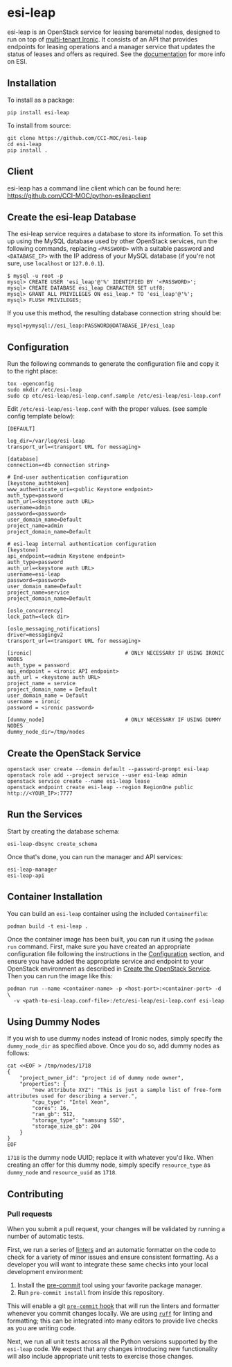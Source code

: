 # esi-leap

esi-leap is an OpenStack service for leasing baremetal nodes, designed to run on top of [multi-tenant Ironic](https://docs.openstack.org/ironic/latest/admin/node-multitenancy.html). It consists of an API that provides endpoints for leasing operations and a manager service that updates the status of leases and offers as required. See the [documentation](https://esi.readthedocs.io/en/latest/index.html) for more info on ESI.

## Installation

To install as a package:

```
pip install esi-leap
```

To install from source:

```
git clone https://github.com/CCI-MOC/esi-leap
cd esi-leap
pip install .
```

## Client

esi-leap has a command line client which can be found here: https://github.com/CCI-MOC/python-esileapclient

## Create the esi-leap Database

The esi-leap service requires a database to store its information. To set this up using the MySQL database used by other OpenStack services, run the following commands, replacing `<PASSWORD>` with a suitable password and `<DATABASE_IP>` with the IP address of your MySQL database (if you're not sure, use `localhost` or `127.0.0.1`).

```
$ mysql -u root -p
mysql> CREATE USER 'esi_leap'@'%' IDENTIFIED BY '<PASSWORD>';
mysql> CREATE DATABASE esi_leap CHARACTER SET utf8;
mysql> GRANT ALL PRIVILEGES ON esi_leap.* TO 'esi_leap'@'%';
mysql> FLUSH PRIVILEGES;
```

If you use this method, the resulting database connection string should be:

```
mysql+pymysql://esi_leap:PASSWORD@DATABASE_IP/esi_leap
```

## Configuration

Run the following commands to generate the configuration file and copy it to
the right place:

```
tox -egenconfig
sudo mkdir /etc/esi-leap
sudo cp etc/esi-leap/esi-leap.conf.sample /etc/esi-leap/esi-leap.conf
```

Edit `/etc/esi-leap/esi-leap.conf` with the proper values. (see sample config
template below):

```
[DEFAULT]

log_dir=/var/log/esi-leap
transport_url=<transport URL for messaging>

[database]
connection=<db connection string>

# End-user authentication configuration
[keystone_authtoken]
www_authenticate_uri=<public Keystone endpoint>
auth_type=password
auth_url=<keystone auth URL>
username=admin
password=<password>
user_domain_name=Default
project_name=admin
project_domain_name=Default

# esi-leap internal authentication configuration
[keystone]
api_endpoint=<admin Keystone endpoint>
auth_type=password
auth_url=<keystone auth URL>
username=esi-leap
password=<password>
user_domain_name=Default
project_name=service
project_domain_name=Default

[oslo_concurrency]
lock_path=<lock dir>

[oslo_messaging_notifications]
driver=messagingv2
transport_url=<transport URL for messaging>

[ironic]                              # ONLY NECESSARY IF USING IRONIC NODES
auth_type = password
api_endpoint = <ironic API endpoint>
auth_url = <keystone auth URL>
project_name = service
project_domain_name = Default
user_domain_name = Default
username = ironic
password = <ironic password>

[dummy_node]                          # ONLY NECESSARY IF USING DUMMY NODES
dummy_node_dir=/tmp/nodes
```

## Create the OpenStack Service

```
openstack user create --domain default --password-prompt esi-leap
openstack role add --project service --user esi-leap admin
openstack service create --name esi-leap lease
openstack endpoint create esi-leap --region RegionOne public http://<YOUR_IP>:7777
```

## Run the Services

Start by creating the database schema:

```
esi-leap-dbsync create_schema
```

Once that's done, you can run the manager and API services:


```
esi-leap-manager
esi-leap-api
```

## Container Installation

You can build an `esi-leap` container using the included `Containerfile`:

```
podman build -t esi-leap .
```

Once the container image has been built, you can run it using the `podman run` command. First, make sure you have created an appropriate configuration file following the instructions in the [Configuration](#configuraiton) section, and ensure you have added the appropriate service and endpoint to your OpenStack environment as described in [Create the OpenStack Service](#create-the-openstack-service). Then you can run the image like this:

```
podman run --name <container-name> -p <host-port>:<container-port> -d \
  -v <path-to-esi-leap.conf-file>:/etc/esi-leap/esi-leap.conf esi-leap
```

## Using Dummy Nodes

If you wish to use dummy nodes instead of Ironic nodes, simply specify the `dummy_node_dir` as specified above. Once you do so, add dummy nodes as follows:

```
cat <<EOF > /tmp/nodes/1718
{
    "project_owner_id": "project id of dummy node owner",
    "properties": {
        "new attribute XYZ": "This is just a sample list of free-form attributes used for describing a server.",
        "cpu_type": "Intel Xeon",
        "cores": 16,
        "ram_gb": 512,
        "storage_type": "samsung SSD",
        "storage_size_gb": 204
    }
}
EOF
```

`1718` is the dummy node UUID; replace it with whatever you'd like. When creating an offer for this dummy node, simply specify `resource_type` as `dummy_node` and `resource_uuid` as `1718`.

## Contributing

### Pull requests

When you submit a pull request, your changes will be validated by running a number of automatic tests.

First, we run a series of [linters] and an automatic formatter on the code to check for a variety of minor issues and ensure consistent formatting. As a developer you will want to integrate these same checks into your local development environment:

1. Install the [pre-commit] tool using your favorite package manager.
2. Run `pre-commit install` from inside this repository.

This will enable a git [`pre-commit` hook][hooks] that will run the linters and formatter whenever you commit changes locally. We are using [`ruff`][ruff] for linting and formatting; this can be integrated into many editors to provide live checks as you are writing code.

Next, we run all unit tests across all the Python versions supported by the `esi-leap` code. We expect that any changes introducing new functionality will also include appropriate unit tests to exercise those changes.

[linters]: https://en.wikipedia.org/wiki/Lint_(software)
[pre-commit]: https://pre-commit.com/
[hooks]: https://git-scm.com/book/en/v2/Customizing-Git-Git-Hooks
[ruff]: https://github.com/astral-sh/ruff
